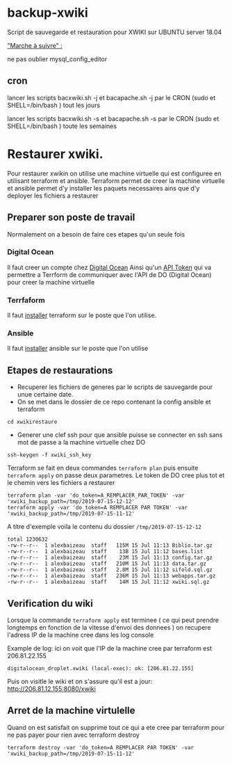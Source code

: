 # backup-xwiki
Script de sauvegarde et restauration pour XWIKI sur UBUNTU server 18.04

["Marche à suivre" :](https://sifklic.sif-revetement.com/xwiki/bin/view/P05%20RESSOURCES/Informatiser/installation%20XWIKI%20sif/)

ne pas oublier  mysql_config_editor

## cron

lancer les scripts bacxwiki.sh -j  et bacapache.sh -j par le CRON (sudo et SHELL=/bin/bash ) tout les jours

lancer les scripts bacxwiki.sh -s  et bacapache.sh -s par le CRON (sudo et SHELL=/bin/bash ) toute les semaines

# Restaurer xwiki.

Pour restaurer xwikin on utilise une machine virtuelle qui est configuree en utilisant terraform et ansible.
Terraform permet de creer la machine virtuelle et ansible permet d'y installer les paquets necessaires ains que d'y deployer les fichiers a restaurer

## Preparer son poste de travail
Normalement on a besoin de faire ces etapes qu'un seule fois

### Digital Ocean
Il faut creer un compte chez [Digital Ocean](https://www.digitalocean.com/)
Ainsi qu'un [API Token](https://www.digitalocean.com/docs/api/create-personal-access-token/) qui va permettre a Terrform de communiquer avec l'API de DO (Digital Ocean) pour creer la machine virtuelle

### Terrfaform
Il faut [installer](https://learn.hashicorp.com/terraform/getting-started/install.html) terraform sur le poste que l'on utilise.

### Ansible
Il faut [installer](https://docs.ansible.com/ansible/latest/installation_guide/intro_installation.html#latest-releases-via-apt-ubuntu) ansible sur le poste que l'on utilise

## Etapes de restaurations

- Recuperer les fichiers de generes par le scripts de sauvegarde pour unue certaine date.
- On se met dans le dossier de ce repo contenant la config ansible et terraform

```
cd xwikirestaure
```
- Generer une clef ssh pour que ansible puisse se connecter en ssh sans mot de passe a la machine virtuelle chez DO
```
ssh-keygen -f xwiki_ssh_key
```
Terraform se fait en deux commandes `terraform plan` puis ensuite `terraform apply` on passe deux parametres. Le token de DO cree plus tot et le chemin vers les fichiers a restaurer
```
terraform plan -var 'do_token=A_REMPLACER_PAR_TOKEN' -var 'xwiki_backup_path=/tmp/2019-07-15-12-12'
terraform apply -var 'do_token=A REMPLACER PAR TOKEN' -var 'xwiki_backup_path=/tmp/2019-07-15-11-12'
```

A titre d'exemple voila le contenu du dossier `/tmp/2019-07-15-12-12`
```
total 1230632
-rw-r--r--  1 alexbaizeau  staff   115M 15 Jul 11:13 Biblio.tar.gz
-rw-r--r--  1 alexbaizeau  staff    13B 15 Jul 11:12 bases.list
-rw-r--r--  1 alexbaizeau  staff    23M 15 Jul 11:13 config.tar.gz
-rw-r--r--  1 alexbaizeau  staff   210M 15 Jul 11:13 data.tar.gz
-rw-r--r--  1 alexbaizeau  staff   2.8M 15 Jul 11:12 sifold.sql.gz
-rw-r--r--  1 alexbaizeau  staff   236M 15 Jul 11:13 webapps.tar.gz
-rw-r--r--  1 alexbaizeau  staff    14M 15 Jul 11:12 xwiki.sql.gz
```

## Verification du wiki

Lorsque la commande `terraform apply` est terminee ( ce qui peut prendre longtemps en fonction de la vitesse d'envoi des donnees ) on recupere l'adress IP de la machine cree dans les log console 

Example de log: ici on voit que l'IP de la machine cree par terraform est  206.81.22.155
```
digitalocean_droplet.xwiki (local-exec): ok: [206.81.22.155]
```

Puis on visitle le wiki et on s'assure qu'il est a jour: http://206.81.12.155:8080/xwiki

## Arret de la machine virtulelle

Quand on est satisfait on supprime tout ce qui a ete cree par terraform pour ne pas payer pour rien avec terraform destroy
```
terraform destroy -var 'do_token=A REMPLACER PAR TOKEN' -var 'xwiki_backup_path=/tmp/2019-07-15-11-12'
```
